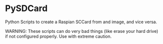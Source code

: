 PySDCard
========

Python Scripts to create a Raspian SCCard from and image, and vice versa.

WARNING: These scripts can do very bad things (like erase your hard drive) if not configured properly. Use with extreme caution.
